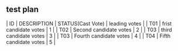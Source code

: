 ## test plan
| ID | DESCRIPTION | STATUS(Cast Vote) | leading votes |
| T01 | frist candidate votes | 1 | 
| T02 | Second candidate votes | 2 |
| T03 | third candidate votes | 3 |
| T03 | Fourth candidate votes | 4 |
| T04 | Fifth candidate votes | 5 |
